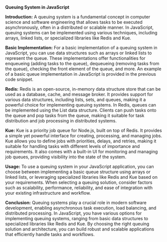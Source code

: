 **Queuing System in JavaScript**

**Introduction:**
A queuing system is a fundamental concept in computer science and software engineering that allows tasks to be executed asynchronously, often in a distributed or scalable manner. In JavaScript, queuing systems can be implemented using various techniques, including arrays, linked lists, or specialized libraries like Redis and Kue.

**Basic Implementation:**
For a basic implementation of a queuing system in JavaScript, you can use data structures such as arrays or linked lists to represent the queue. These implementations offer functionalities for enqueueing (adding tasks to the queue), dequeueing (removing tasks from the queue), checking the front element of the queue, and more. An example of a basic queue implementation in JavaScript is provided in the previous code snippet.

**Redis:**
Redis is an open-source, in-memory data structure store that can be used as a database, cache, and message broker. It provides support for various data structures, including lists, sets, and queues, making it a powerful choice for implementing queuing systems. In Redis, queues can be implemented using the List data structure. Clients can push tasks onto the queue and pop tasks from the queue, making it suitable for task distribution and job processing in distributed systems.

**Kue:**
Kue is a priority job queue for Node.js, built on top of Redis. It provides a simple yet powerful interface for creating, processing, and managing jobs. Kue allows you to define jobs with priorities, delays, and retries, making it suitable for handling tasks with different levels of importance and requirements. It also comes with a built-in UI for monitoring and managing job queues, providing visibility into the state of the system.

**Usage:**
To use a queuing system in your JavaScript application, you can choose between implementing a basic queue structure using arrays or linked lists, or leveraging specialized libraries like Redis and Kue based on your requirements. When selecting a queuing solution, consider factors such as scalability, performance, reliability, and ease of integration with your existing infrastructure and workflow.

**Conclusion:**
Queuing systems play a crucial role in modern software development, enabling asynchronous task execution, load balancing, and distributed processing. In JavaScript, you have various options for implementing queuing systems, ranging from basic data structures to specialized libraries like Redis and Kue. By choosing the right queuing solution and architecture, you can build robust and scalable applications that efficiently handle tasks and workflows.
